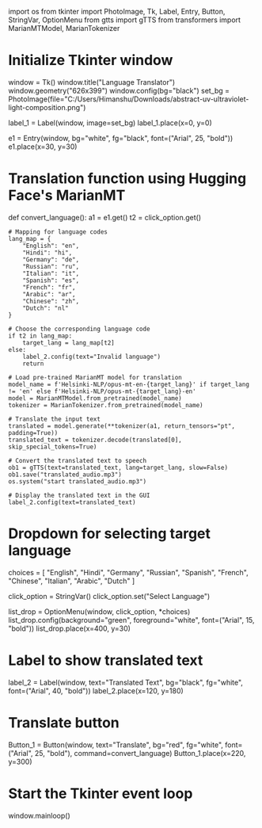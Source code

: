 import os
from tkinter import PhotoImage, Tk, Label, Entry, Button, StringVar, OptionMenu
from gtts import gTTS
from transformers import MarianMTModel, MarianTokenizer

# Initialize Tkinter window
window = Tk()
window.title("Language Translator")
window.geometry("626x399")
window.config(bg="black")
set_bg = PhotoImage(file="C:/Users/Himanshu/Downloads/abstract-uv-ultraviolet-light-composition.png")

label_1 = Label(window, image=set_bg)
label_1.place(x=0, y=0)

e1 = Entry(window, bg="white", fg="black", font=("Arial", 25, "bold"))
e1.place(x=30, y=30)

# Translation function using Hugging Face's MarianMT
def convert_language():
    a1 = e1.get()
    t2 = click_option.get()

    # Mapping for language codes
    lang_map = {
        "English": "en",
        "Hindi": "hi",
        "Germany": "de",
        "Russian": "ru",
        "Italian": "it",
        "Spanish": "es",
        "French": "fr",
        "Arabic": "ar",
        "Chinese": "zh",
        "Dutch": "nl"
    }

    # Choose the corresponding language code
    if t2 in lang_map:
        target_lang = lang_map[t2]
    else:
        label_2.config(text="Invalid language")
        return

    # Load pre-trained MarianMT model for translation
    model_name = f'Helsinki-NLP/opus-mt-en-{target_lang}' if target_lang != 'en' else f'Helsinki-NLP/opus-mt-{target_lang}-en'
    model = MarianMTModel.from_pretrained(model_name)
    tokenizer = MarianTokenizer.from_pretrained(model_name)

    # Translate the input text
    translated = model.generate(**tokenizer(a1, return_tensors="pt", padding=True))
    translated_text = tokenizer.decode(translated[0], skip_special_tokens=True)

    # Convert the translated text to speech
    ob1 = gTTS(text=translated_text, lang=target_lang, slow=False)
    ob1.save("translated_audio.mp3")
    os.system("start translated_audio.mp3")

    # Display the translated text in the GUI
    label_2.config(text=translated_text)

# Dropdown for selecting target language
choices = [
    "English",
    "Hindi", 
    "Germany", 
    "Russian",
    "Spanish", 
    "French",
    "Chinese",
    "Italian",
    "Arabic",
    "Dutch"
]

click_option = StringVar()
click_option.set("Select Language")

list_drop = OptionMenu(window, click_option, *choices)
list_drop.config(background="green", foreground="white", font=("Arial", 15, "bold"))
list_drop.place(x=400, y=30)

# Label to show translated text
label_2 = Label(window, text="Translated Text", bg="black", fg="white", font=("Arial", 40, "bold"))
label_2.place(x=120, y=180)

# Translate button
Button_1 = Button(window, text="Translate", bg="red", fg="white", font=("Arial", 25, "bold"), command=convert_language)
Button_1.place(x=220, y=300)

# Start the Tkinter event loop
window.mainloop()
